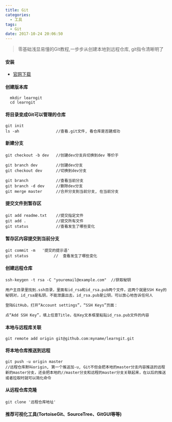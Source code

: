 ```yaml
---
title: Git
categories:
  - 工具
tags:
  - Git
date: 2017-10-24 20:06:50
---
```

> 零基础浅显易懂的Git教程,一步步从创建本地到远程仓库, git指令清晰明了

####  安装

* [官网下载](https://git-scm.com/downloads)
<!--more-->
#### 创建版本库

```
  mkdir learngit
  cd learngit

```

#### 将目录变成Git可以管理的仓库

```
git init
ls -ah                //查看.git文件, 看仓库是否建成功

```

#### 新建分支

```
git checkout -b dev   //创建dev分支兵切换到dev 等价于

git branch dev        //创建dev分支
git checkout dev      //切换到dev分支

git branch            //查看当前分支
git branch -d dev     //删除dev分支
git merge master      //合并分支到当前分支, 在当前分支
```
#### 提交文件到暂存区

```
git add readme.txt    //提交指定文件
git add .             //提交所有文件
git status            //查看发生了哪些变化

```

#### 暂存区内容提交到当前分支

```
git commit -m   '提交的提示语'
git status           //  查看发生了哪些变化

```

#### 创建远程仓库

```
ssh-keygen -t rsa -C "youremail@example.com"  //获取秘钥

用户主目录里找到.ssh目录，里面有id_rsa和id_rsa.pub两个文件，这两个就是SSH Key的秘钥对，id_rsa是私钥，不能泄露出去，id_rsa.pub是公钥，可以放心地告诉任何人

登陆GitHub，打开“Account settings”，“SSH Keys”页面：

点“Add SSH Key”，填上任意Title，在Key文本框里粘贴id_rsa.pub文件的内容

```

#### 本地与远程库关联

```
git remote add origin git@github.com:myname/learngit.git

```

#### 将本地仓库推送到远程

```
git push -u origin master    
//远程仓库默叫origin, 第一个推送加-u, Git不但会把本地的master分支内容推送的远程新的master分支，还会把本地的//master分支和远程的master分支关联起来，在以后的推送或者拉取时就可以简化命令
```

#### 从远程仓库克隆

```
git clone '远程仓库地址'

```

#### 推荐可视化工具(TortoiseGit、SourceTree、GitGUI等等)



